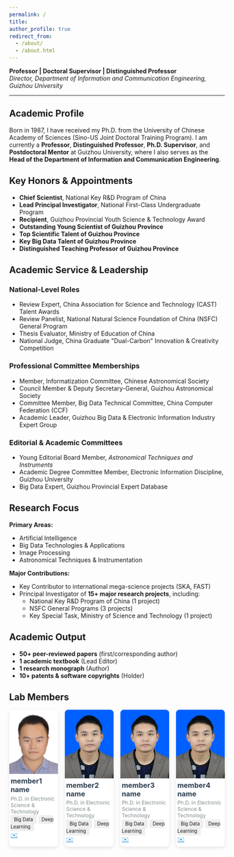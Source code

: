 ```yaml
---
permalink: /
title: 
author_profile: true
redirect_from: 
  - /about/
  - /about.html
---
```

<!-- # Zhang Li, Ph.D.-->
**Professor | Doctoral Supervisor | Distinguished Professor**  
*Director, Department of Information and Communication Engineering, Guizhou University*  

---

## Academic Profile  
Born in 1987, I have received my Ph.D. from the University of Chinese Academy of Sciences (Sino-US Joint Doctoral Training Program). I am currently a **Professor**, **Distinguished Professor**, **Ph.D. Supervisor**, and **Postdoctoral Mentor** at Guizhou University, where I also serves as the **Head of the Department of Information and Communication Engineering**.  

## Key Honors & Appointments  
- **Chief Scientist**, National Key R&D Program of China  
- **Lead Principal Investigator**, National First-Class Undergraduate Program  
- **Recipient**, Guizhou Provincial Youth Science & Technology Award  
- **Outstanding Young Scientist of Guizhou Province**  
- **Top Scientific Talent of Guizhou Province**  
- **Key Big Data Talent of Guizhou Province**  
- **Distinguished Teaching Professor of Guizhou Province**  

## Academic Service & Leadership  
### National-Level Roles  
- Review Expert, China Association for Science and Technology (CAST) Talent Awards  
- Review Panelist, National Natural Science Foundation of China (NSFC) General Program  
- Thesis Evaluator, Ministry of Education of China  
- National Judge, China Graduate "Dual-Carbon" Innovation & Creativity Competition  

### Professional Committee Memberships  
- Member, Informatization Committee, Chinese Astronomical Society  
- Council Member & Deputy Secretary-General, Guizhou Astronomical Society  
- Committee Member, Big Data Technical Committee, China Computer Federation (CCF)  
- Academic Leader, Guizhou Big Data & Electronic Information Industry Expert Group  

### Editorial & Academic Committees  
- Young Editorial Board Member, *Astronomical Techniques and Instruments*  
- Academic Degree Committee Member, Electronic Information Discipline, Guizhou University  
- Big Data Expert, Guizhou Provincial Expert Database  

## Research Focus  
**Primary Areas:**  
- Artificial Intelligence  
- Big Data Technologies & Applications  
- Image Processing  
- Astronomical Techniques & Instrumentation  

**Major Contributions:**  
- Key Contributor to international mega-science projects (SKA, FAST)  
- Principal Investigator of **15+ major research projects**, including:  
  - National Key R&D Program of China (1 project)  
  - NSFC General Programs (3 projects)  
  - Key Special Task, Ministry of Science and Technology (1 project)  

## Academic Output  
- **50+ peer-reviewed papers** (first/corresponding author)  
- **1 academic textbook** (Lead Editor)  
- **1 research monograph** (Author)  
- **10+ patents & software copyrights** (Holder)  

## Lab Members 
<div class="team-gallery" style="
    display: grid;
    grid-template-columns: repeat(auto-fill, minmax(20%, 1fr));
    gap: 1rem;
    margin: 1rem 0;
">

<!-- Member 1 -->
<div class="member-card" style="
    background: white;
    border-radius: 8px;
    overflow: hidden;
    box-shadow: 0 3px 10px rgba(0,0,0,0.1);
">
    <img src="./images/zhangli.png" alt="Dr. member1" style="
        width: 100%;
        height: auto;
        object-fit: cover;
    ">
    <div style="padding: 0.2rem;">
        <h3 style="margin: 0 0 0.2rem 0; color: #2c3e50;">member1 name</h3>
        <p style="
            margin: 0;
            color: #7f8c8d;
            font-size: 0.75rem;
        ">Ph.D. in Electronic Science & Technology</p>
		<div style="margin-top: 0.1rem;">
			<span style="background: #eee; padding: 0.2rem 0.5rem; border-radius: 3px; font-size: 0.7rem;">Big Data</span>
			<span style="background: #eee; padding: 0.2rem 0.5rem; border-radius: 3px; font-size: 0.7rem;">Deep Learning</span>
		</div>
        <div style="margin-top: 0.1rem;">
            <a href="mailto:member1@email.com" style="color: #3498db;">✉️</a> &nbsp;
            <!-- <a href="https://scholar.google.com" style="color: #3498db;">📚 Scholar</a>-->
        </div>
    </div>
</div>

<!-- Member 2 -->
<div class="member-card" style="
	background: white;
    border-radius: 8px;
    overflow: hidden;
    box-shadow: 0 3px 10px rgba(0,0,0,0.1);
">
    <img src="./images/zhangliang.jpg" alt="Dr. member2" style="
		width: 100%;
        height: auto;
        object-fit: cover;
	">
    <div style="padding: 0.2rem;">
        <h3 style="margin: 0 0 0.2rem 0; color: #2c3e50;">member2 name</h3>
        <p style="
            margin: 0;
            color: #7f8c8d;
            font-size: 0.75rem;
		">Ph.D. in Electronic Science & Technology</p>
		<div style="margin-top: 0.1rem;">
			<span style="background: #eee; padding: 0.2rem 0.5rem; border-radius: 3px; font-size: 0.7rem;">Big Data</span>
			<span style="background: #eee; padding: 0.2rem 0.5rem; border-radius: 3px; font-size: 0.7rem;">Deep Learning</span>
		</div>
        <div style="margin-top: 0.1rem;">
            <a href="mailto:member2@email.com" style="color: #3498db;">✉️</a> &nbsp;
            <!-- <a href="#" style="color: #3498db;">🌐 Website</a> -->
        </div>
    </div>
</div>

<!-- Member 3 -->
<div class="member-card" style="
	background: white;
    border-radius: 8px;
    overflow: hidden;
    box-shadow: 0 3px 10px rgba(0,0,0,0.1);
">
    <img src="./images/zhangliang.jpg" alt="Dr. member3" style="
		width: 100%;
        height: auto;
        object-fit: cover;
	">
    <div style="padding: 0.2rem;">
        <h3 style="margin: 0 0 0.2rem 0; color: #2c3e50;">member3 name</h3>
        <p style="
            margin: 0;
            color: #7f8c8d;
            font-size: 0.75rem;
		">Ph.D. in Electronic Science & Technology</p>
		<div style="margin-top: 0.1rem;">
			<span style="background: #eee; padding: 0.2rem 0.5rem; border-radius: 3px; font-size: 0.7rem;">Big Data</span>
			<span style="background: #eee; padding: 0.2rem 0.5rem; border-radius: 3px; font-size: 0.7rem;">Deep Learning</span>
		</div>
        <div style="margin-top: 0.1rem;">
            <a href="mailto:member3@email.com" style="color: #3498db;">✉️</a> &nbsp;
        </div>
    </div>
</div>

<!-- Member 4 -->
<div class="member-card" style="
	background: white;
    border-radius: 8px;
    overflow: hidden;
    box-shadow: 0 3px 10px rgba(0,0,0,0.1);
">
    <img src="./images/zhangliang.jpg" alt="Dr. member4" style="
		width: 100%;
        height: auto;
        object-fit: cover;
	">
    <div style="padding: 0.2rem;">
        <h3 style="margin: 0 0 0.2rem 0; color: #2c3e50;">member4 name</h3>
        <p style="
            margin: 0;
            color: #7f8c8d;
            font-size: 0.75rem;
		">Ph.D. in Electronic Science & Technology</p>
		<div style="margin-top: 0.1rem;">
			<span style="background: #eee; padding: 0.2rem 0.5rem; border-radius: 3px; font-size: 0.7rem;">Big Data</span>
			<span style="background: #eee; padding: 0.2rem 0.5rem; border-radius: 3px; font-size: 0.7rem;">Deep Learning</span>
		</div>
        <div style="margin-top: 0.1rem;">
            <a href="mailto:member4@email.com" style="color: #3498db;">✉️</a> &nbsp;
        </div>
    </div>
</div>

<!-- Add more members... -->

</div>

